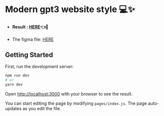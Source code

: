 # Modern gpt3 website style 💻✨  
- #### Result : [HERE](https://gpt3-modern-react.netlify.app/)👈👀
- The figma file: [HERE](https://www.figma.com/file/lz9lLpFHMxHm2odnwM3R0z/gpt3)  


## Getting Started

First, run the development server:

```bash
npm run dev
# or
yarn dev
```

Open [http://localhost:3000](http://localhost:3000) with your browser to see the result.

You can start editing the page by modifying `pages/index.js`. The page auto-updates as you edit the file.
